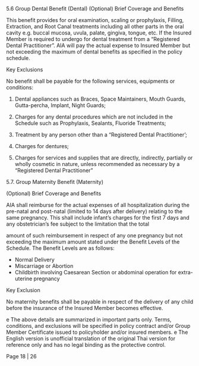 5.6 Group Dental Benefit (Dental)
(Optional)
Brief Coverage and Benefits

This benefit provides for oral examination, scaling or prophylaxis, Filling, Extraction, and
Root Canal treatments including all other parts in the oral cavity e.g. buccal mucosa, uvula, palate,
gingiva, tongue, etc. If the Insured Member is required to undergo for dental treatment from a
“Registered Dental Practitioner”. AIA will pay the actual expense to Insured Member but not
exceeding the maximum of dental benefits as specified in the policy schedule.

Key Exclusions

No benefit shall be payable for the following services, equipments or conditions:

1) Dental appliances such as Braces, Space Maintainers, Mouth Guards, Gutta-percha, Implant,
Night Guards;

2) Charges for any dental procedures which are not included in the Schedule such as
Prophylaxis, Sealants, Fluoride Treatments;

3) Treatment by any person other than a “Registered Dental Practitioner’;

4) Charges for dentures;

5) Charges for services and supplies that are directly, indirectly, partially or wholly cosmetic in
nature, unless recommended as necessary by a “Registered Dental Practitioner”

5.7. Group Maternity Benefit (Maternity)

(Optional)
Brief Coverage and Benefits

AIA shall reimburse for the actual expenses of all hospitalization during the pre-natal and
post-natal (limited to 14 days after delivery) relating to the same pregnancy. This shall include
infant’s charges for the first 7 days and any obstetrician’s fee subject to the limitation that the total

amount of such reimbursement in respect of any one pregnancy but not exceeding the maximum
amount stated under the Benefit Levels of the Schedule. The Benefit Levels are as follows:

- Normal Delivery
- Miscarriage or Abortion
- Childbirth involving Caesarean Section or abdominal operation for extra-uterine pregnancy

Key Exclusion

No maternity benefits shall be payable in respect of the delivery of any child before the
insurance of the Insured Member becomes effective.

e The above details are summarized in important parts only. Terms, conditions, and exclusions will be specified in policy contract and/or Group Member Certificate
issued to policyholder and/or insured members.
e The English version is unofficial translation of the original Thai version for reference only and has no legal binding as the protective control.

Page 18 | 26
